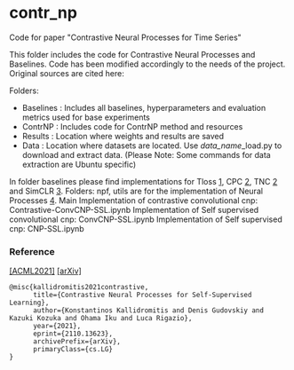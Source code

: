 # contr_np
Code for paper "Contrastive Neural Processes for Time Series"

This folder includes the code for Contrastive Neural Processes and Baselines.
Code has been modified accordingly to the needs of the project. Original sources are cited here:

Folders:
- Baselines : Includes all baselines, hyperparameters and evaluation metrics used for base experiments
- ContrNP : Includes code for ContrNP method and resources
- Results : Location where weights and results are saved
- Data : Location where datasets are located. Use *data_name*_load.py to download and extract data. 
(Please Note: Some commands for data extraction are Ubuntu specific)



In folder baselines please find implementations for Tloss [1](https://github.com/White-Link/UnsupervisedScalableRepresentationLearningTimeSeries), CPC [2](https://openreview.net/forum?id=8qDwejCuCN), TNC [2](https://openreview.net/forum?id=8qDwejCuCN) and SimCLR [3](https://github.com/Spijkervet/SimCLR).
Folders: npf, utils are for the implementation of Neural Processes [4](https://github.com/YannDubs/Neural-Process-Family).
Main Implementation of contrastive convolutional cnp: Contrastive-ConvCNP-SSL.ipynb
Implementation of Self supervised convolutional cnp: ConvCNP-SSL.ipynb
Implementation of Self supervised cnp: CNP-SSL.ipynb


### Reference


[[ACML2021]](http://www.acml-conf.org/2021/conference/accepted-papers/266/) [[arXiv]](https://arxiv.org/abs/2110.13623)

```
@misc{kallidromitis2021contrastive,
      title={Contrastive Neural Processes for Self-Supervised Learning}, 
      author={Konstantinos Kallidromitis and Denis Gudovskiy and Kazuki Kozuka and Ohama Iku and Luca Rigazio},
      year={2021},
      eprint={2110.13623},
      archivePrefix={arXiv},
      primaryClass={cs.LG}
}
```
